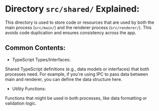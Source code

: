 # Directory `src/shared/` Explained:

This directory is used to store code or resources that are used by both the main process (`src/main/`) and the renderer process (`src/renderer/`). This avoids code duplication and ensures consistency across the app.

## Common Contents:

*   TypeScript Types/Interfaces: 

Shared TypeScript definitions (e.g., data models or interfaces) that both processes need. For example, if you're using IPC to pass data between main and renderer, you can define the data structure here.

*   Utility Functions: 

Functions that might be used in both processes, like data formatting or validation logic.
